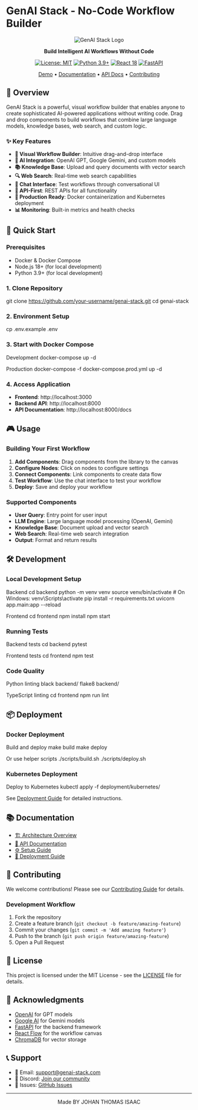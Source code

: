 # GenAI Stack - No-Code Workflow Builder

<div align="center">

![GenAI Stack Logo](docs/images/genai-stack-logo.png)

**Build Intelligent AI Workflows Without Code**

[![License: MIT](https://img.shields.io/badge/License-MIT-yellow.svg)](https://opensource.org/licenses/MIT)
[![Python 3.9+](https://img.shields.io/badge/python-3.9+-blue.svg)](https://www.python.org/downloads/)
[![React 18](https://img.shields.io/badge/react-18.0+-blue.svg)](https://reactjs.org/)
[![FastAPI](https://img.shields.io/badge/FastAPI-0.104+-green.svg)](https://fastapi.tiangolo.com/)

[Demo](https://genai-stack-demo.herokuapp.com) • [Documentation](docs/) • [API Docs](https://api.genai-stack.com/docs) • [Contributing](#contributing)

</div>

## 🎯 Overview

GenAI Stack is a powerful, visual workflow builder that enables anyone to create sophisticated AI-powered applications without writing code. Drag and drop components to build workflows that combine large language models, knowledge bases, web search, and custom logic.

### ✨ Key Features

- **🎨 Visual Workflow Builder**: Intuitive drag-and-drop interface
- **🤖 AI Integration**: OpenAI GPT, Google Gemini, and custom models
- **📚 Knowledge Base**: Upload and query documents with vector search
- **🔍 Web Search**: Real-time web search capabilities
- **💬 Chat Interface**: Test workflows through conversational UI
- **🔗 API-First**: REST APIs for all functionality
- **🚀 Production Ready**: Docker containerization and Kubernetes deployment
- **📊 Monitoring**: Built-in metrics and health checks

## 🚀 Quick Start

### Prerequisites

- Docker & Docker Compose
- Node.js 18+ (for local development)
- Python 3.9+ (for local development)

### 1. Clone Repository
git clone https://github.com/your-username/genai-stack.git
cd genai-stack

### 2. Environment Setup
cp .env.example .env

### 3. Start with Docker Compose
Development
docker-compose up -d

Production
docker-compose -f docker-compose.prod.yml up -d

### 4. Access Application

- **Frontend**: http://localhost:3000
- **Backend API**: http://localhost:8000
- **API Documentation**: http://localhost:8000/docs


## 🎮 Usage

### Building Your First Workflow

1. **Add Components**: Drag components from the library to the canvas
2. **Configure Nodes**: Click on nodes to configure settings
3. **Connect Components**: Link components to create data flow
4. **Test Workflow**: Use the chat interface to test your workflow
5. **Deploy**: Save and deploy your workflow

### Supported Components

- **User Query**: Entry point for user input
- **LLM Engine**: Large language model processing (OpenAI, Gemini)
- **Knowledge Base**: Document upload and vector search
- **Web Search**: Real-time web search integration
- **Output**: Format and return results

## 🛠️ Development

### Local Development Setup
Backend
cd backend
python -m venv venv
source venv/bin/activate # On Windows: venv\Scripts\activate
pip install -r requirements.txt
uvicorn app.main:app --reload

Frontend
cd frontend
npm install
npm start

### Running Tests
Backend tests
cd backend
pytest

Frontend tests
cd frontend
npm test

### Code Quality
Python linting
black backend/
flake8 backend/

TypeScript linting
cd frontend
npm run lint


## 📦 Deployment

### Docker Deployment
Build and deploy
make build
make deploy

Or use helper scripts
./scripts/build.sh
./scripts/deploy.sh

### Kubernetes Deployment
Deploy to Kubernetes
kubectl apply -f deployment/kubernetes/

See [Deployment Guide](docs/deployment-guide.md) for detailed instructions.

## 📚 Documentation

- [🏗️ Architecture Overview](docs/architecture.md)
- [📖 API Documentation](docs/api-documentation.md)
- [⚙️ Setup Guide](docs/setup-guide.md)
- [🚀 Deployment Guide](docs/deployment-guide.md)

## 🤝 Contributing

We welcome contributions! Please see our [Contributing Guide](CONTRIBUTING.md) for details.

### Development Workflow

1. Fork the repository
2. Create a feature branch (`git checkout -b feature/amazing-feature`)
3. Commit your changes (`git commit -m 'Add amazing feature'`)
4. Push to the branch (`git push origin feature/amazing-feature`)
5. Open a Pull Request

## 📄 License

This project is licensed under the MIT License - see the [LICENSE](LICENSE) file for details.

## 🙏 Acknowledgments

- [OpenAI](https://openai.com/) for GPT models
- [Google AI](https://ai.google/) for Gemini models
- [FastAPI](https://fastapi.tiangolo.com/) for the backend framework
- [React Flow](https://reactflow.dev/) for the workflow canvas
- [ChromaDB](https://www.trychroma.com/) for vector storage

## 📞 Support

- 📧 Email: support@genai-stack.com
- 💬 Discord: [Join our community](https://discord.gg/genai-stack)
- 🐛 Issues: [GitHub Issues](https://github.com/your-username/genai-stack/issues)

---

<div align="center">
Made BY JOHAN THOMAS ISAAC
</div>



